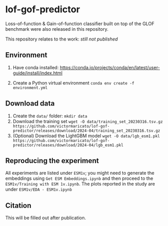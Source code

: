 # lof-gof-predictor
Loss-of-function &amp; Gain-of-function classifier built on top of the GLOF benchmark were also released in this repository.

This repository relates to the work: _still not published_


## Environment

1. Have conda installed: https://conda.io/projects/conda/en/latest/user-guide/install/index.html

2. Create a Python virtual environment `conda env create -f environment.yml`

## Download data

1. Create the `data/` folder: `mkdir data`
2. Download the training set `wget -O data/training_set_20230316.tsv.gz https://github.com/victormaricato/lof-gof-predictor/releases/download/2024-04/training_set_20230316.tsv.gz`
3. (Optional) Download the LightGBM model `wget -O data/lgb_esm1.pkl https://github.com/victormaricato/lof-gof-predictor/releases/download/2024-04/lgb_esm1.pkl`

## Reproducing the experiment

All experiments are listed under `ESM1v`; you might need to generate the embeddings using `Get ESM Embeddings.ipynb` and then proceed to the `ESM1v/Training with ESM 1v.ipynb`. The plots reported in the study are under `ESM1v/EDA - ESM1v.ipynb`

## Citation

This will be filled out after publication.
